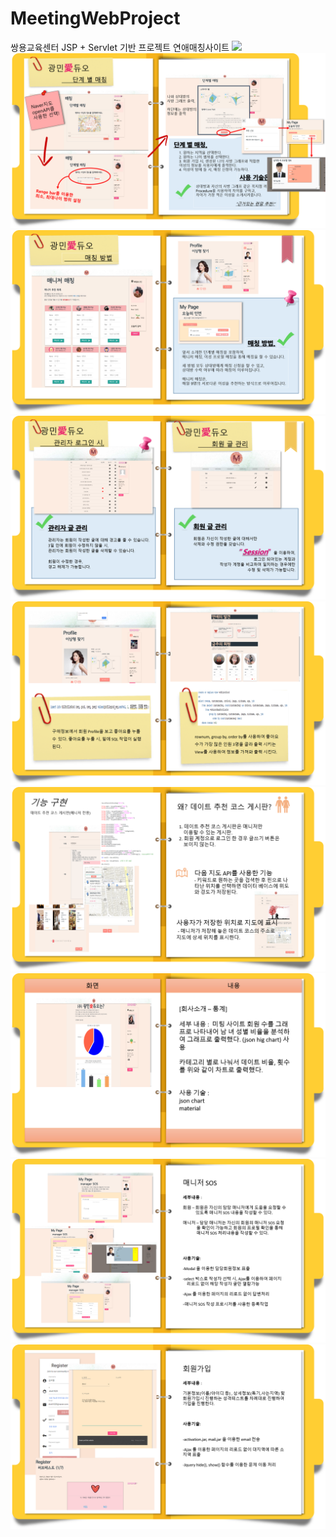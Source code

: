 # MeetingWebProject
쌍용교육센터 JSP + Servlet 기반 프로젝트 연애매칭사이트
<img src="https://github.com/skok1025/MeetingWebProject/blob/master/readimg/m.png"/>
<img src="https://github.com/skok1025/MeetingWebProject/blob/master/readimg/meet1.png"/>
<img src="https://github.com/skok1025/MeetingWebProject/blob/master/readimg/meet2.png"/>
<img src="https://github.com/skok1025/MeetingWebProject/blob/master/readimg/meet3.png"/>
<img src="https://github.com/skok1025/MeetingWebProject/blob/master/readimg/meet4.png"/>
<img src="https://github.com/skok1025/MeetingWebProject/blob/master/readimg/meet5.png"/>
<img src="https://github.com/skok1025/MeetingWebProject/blob/master/readimg/meet6.png"/>
<img src="https://github.com/skok1025/MeetingWebProject/blob/master/readimg/meet8.png"/>
<img src="https://github.com/skok1025/MeetingWebProject/blob/master/readimg/meet9.png"/>
